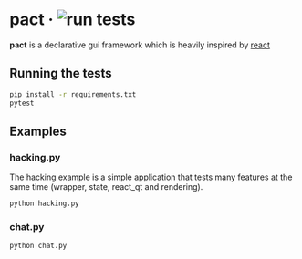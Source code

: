 # pact &middot; ![run tests](https://github.com/BjornM111/python_react/workflows/run%20tests/badge.svg)
**pact** is a declarative gui framework which is heavily inspired by [react](https://reactjs.org)

## Running the tests
```sh
pip install -r requirements.txt
pytest
```

## Examples
### hacking.py
The hacking example is a simple application that tests many features at the same time (wrapper, state, react_qt and rendering).
```sh
python hacking.py
```
### chat.py
```sh
python chat.py
```